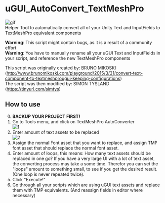 
# uGUI_AutoConvert_TextMeshPro
![gif](https://i.imgur.com/A3Gx71W.gif)  
Helper Tool to automatically convert all of your Unity Text and InputFields to TextMeshPro equivalent components

**Warning**: This script might contain bugs, as it is a result of a community effort  
**Warning**: You have to manually rename all your uGUI Text and InputFields in your script, and reference the new TextMeshPro components  

This script was originally created by: BRUNO MIKOSKI (http://www.brunomikoski.com/playground/2015/3/31/convert-text-component-to-textmeshprougui-keeping-configurations)  
The script was then modified by: SIMON TYSLAND (https://tinyurl.com/simtys)  


## How to use

0. **BACKUP YOUR PROJECT FIRST!**
1. Go to Tools menu, and click on TextMeshPro AutoConverter  
![1](https://i.imgur.com/07y7LVa.png)  
2. Enter amount of text assets to be replaced  
![2](https://i.imgur.com/isfny4o.png)  
3. Assign the normal Font asset that you want to replace, and assign TMP font asset that should replace the normal font asset.
4. Enter amount of loops, this means: How many text assets should be replaced in one go? If you have a very large UI with a lot of text asset, the converting process may take a some time. Therefor you can set the "loops" amount to something small, to see if you get the desired result. (One loop is never repeated twice).
5. Click "Execute!"
6. Go through all your scripts which are using uGUI text assets and replace them with TMP equivalents. (And reassign fields in editor where necessary)

